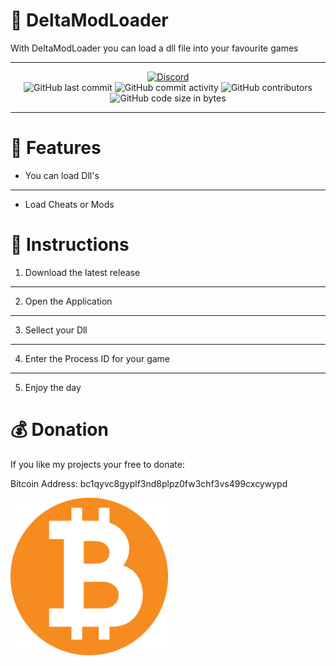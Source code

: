 # 💜 DeltaModLoader
 With DeltaModLoader you can load a dll file into your favourite games
 
---

<div align="center">
    <a href="https://discord.gg/kqANTp65d3"><img src="https://img.shields.io/discord/1176947514742681613?logo=discord" alt="Discord"/></a>
    <br>
    <img src="https://img.shields.io/github/last-commit/JustOfPlay/DeltaModLoader" alt="GitHub last commit"/>
    <img src="https://img.shields.io/github/commit-activity/w/JustOfPlay/DeltaModLoader" alt="GitHub commit activity"/>
    <img src="https://img.shields.io/github/contributors/JustOfPlay/DeltaModLoader" alt="GitHub contributors"/>
    <br>
    <img src="https://img.shields.io/github/languages/code-size/JustOfPlay/DeltaModLoader" alt="GitHub code size in bytes"/>
    
</div>

---

# 🤖 Features
* You can load Dll's
---
* Load Cheats or Mods

# 👀 Instructions
1. Download the latest release
---
2. Open the Application
---
3. Sellect your Dll
---
4. Enter the Process ID for your game
---
5. Enjoy the day

# 💰 Donation

If you like my projects your free to donate:

Bitcoin Address: bc1qyvc8gyplf3nd8plpz0fw3chf3vs499cxcywypd

<img src=".readme-src/btc.webp" alt="Bitcoin Donation" width="50%">

